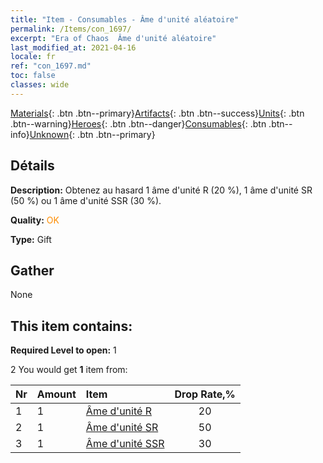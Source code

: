 ```yaml
---
title: "Item - Consumables - Âme d'unité aléatoire"
permalink: /Items/con_1697/
excerpt: "Era of Chaos  Âme d'unité aléatoire"
last_modified_at: 2021-04-16
locale: fr
ref: "con_1697.md"
toc: false
classes: wide
---
```

 [Materials](/fr/Items/){: .btn .btn--primary}[Artifacts](/fr/Items/Artifacts/){: .btn .btn--success}[Units](/fr/Items/Units/){: .btn .btn--warning}[Heroes](/fr/Items/Heroes/){: .btn .btn--danger}[Consumables](/fr/Items/Consumables/){: .btn .btn--info}[Unknown](/fr/Items/Unknown/){: .btn .btn--primary}

## Détails
 **Description:** Obtenez au hasard 1 âme d'unité R (20 %), 1 âme d'unité SR (50 %) ou 1 âme d'unité SSR (30 %).

 **Quality:** <span style="color: #FF8C00">OK</span>

 **Type:** Gift

## Gather

  None

## This item contains:

 **Required Level to open:** 1

 2 You would get **1** item  from:

  | Nr | Amount |     Item    | Drop Rate,% |
  |:---|:-------|:------------|:---------:|
  | 1 | 1 | [Âme d'unité R](/fr/Items/con_533/) | 20 | 
  | 2 | 1 | [Âme d'unité SR](/fr/Items/con_534/) | 50 | 
  | 3 | 1 | [Âme d'unité SSR](/fr/Items/con_535/) | 30 | 
